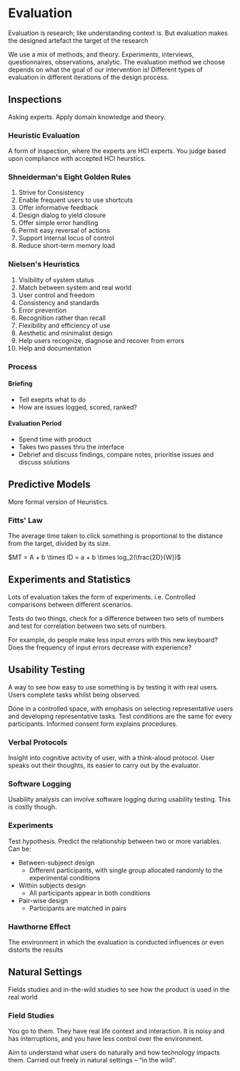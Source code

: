 # Evaluation

Evaluation is research; like understanding context is. But evaluation makes the designed artefact the target of the research

We use a mix of methods, and theory. Experiments, interviews, questionnaires, observations, analytic.
The evaluation method we choose depends on what the goal of our intervention is! Different types of evaluation in different iterations of the design process.

## Inspections

Asking experts. Apply domain knowledge and theory.

### Heuristic Evaluation

A form of inspection, where the experts are HCI experts. You judge based upon compliance with accepted HCI heurstics.

### Shneiderman's Eight Golden Rules

1. Strive for Consistency
2. Enable frequent users to use shortcuts
3. Offer informative feedback
4. Design dialog to yield closure
5. Offer simple error handling
6. Permit easy reversal of actions
7. Support internal locus of control
8. Reduce short-term memory load

### Nielsen's Heuristics

1. Visibility of system status
2. Match between system and real world
3. User control and freedom
4. Consistency and standards
5. Error prevention
6. Recognition rather than recall
7. Flexibility and efficiency of use
8. Aesthetic and minimalist design
9. Help users recognize, diagnose and recover from errors
10. Help and documentation

### Process

#### Briefing

- Tell exeprts what to do
- How are issues logged, scored, ranked?

#### Evaluation Period

- Spend time with product
- Takes two passes thru the interface
- Debrief and discuss findings, compare notes, prioritise issues and discuss solutions

## Predictive Models

More formal version of Heuristics.

### Fitts' Law

The average time taken to click something is proportional to the distance from the target, divided by its size.

$MT = A + b \times ID = a + b \times log_2(\frac{2D}{W})$

## Experiments and Statistics

Lots of evaluation takes the form of experiments. i.e. Controlled comparisons between different scenarios.

Tests do two things, check for a difference between two sets of numbers and test for correlation between two sets of numbers.

For example, do people make less input errors with this new keyboard? Does the frequency of input errors decrease with experience?

## Usability Testing

A way to see how easy to use something is by testing it with real users. Users complete tasks whilst being observed.

Done in a controlled space, with emphasis on selecting representative users and developing representative tasks. Test conditions are the same for every participants. Informed consent form explains procedures.

### Verbal Protocols

Insight into cognitive activity of user, with a think-aloud protocol. User speaks out their thoughts, its easier to carry out by the evaluator.

### Software Logging

Usability analysis can involve software logging during usability testing. This is costly though.

### Experiments

Test hypothesis. Predict the relationship between two or more variables. Can be:

* Between-subjeect design
  * Different participants, with single group allocated randomly to the experimental conditions
* Within subjects design
  * All participants appear in both conditions
* Pair-wise design
  * Participants are matched in pairs

### Hawthorne Effect

The environment in which the evaluation is conducted influences or even distorts the results

## Natural Settings

Fields studies and in-the-wild studies to see how the product is used in the real world

### Field Studies

You go to them. They have real life context and interaction. It is noisy and has interruptions, and you have less control over the environment.

Aim to understand what users do naturally and how technology impacts them. Carried out freely in natural settings – “in the wild".